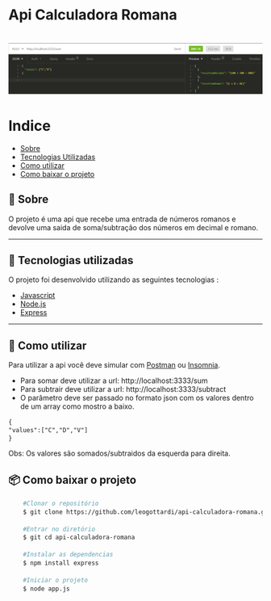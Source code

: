 

# Api Calculadora Romana
<h1>
<img src="https://raw.githubusercontent.com/leogottardi/api-calculadora-romana/master/.github/api-calculadora.png">
</h1>

# Indice
- [Sobre](#-sobre)
- [Tecnologias Utilizadas](#-tecnologias-utilizadas)
- [Como utilizar](#-como-utilizar)
- [Como baixar o projeto](#-como-baixar-o-projeto)


## 📑 Sobre

O projeto é uma api que recebe uma entrada de números romanos e devolve uma saida de soma/subtração dos números em decimal e romano.

---

## 🚀 Tecnologias utilizadas

O projeto foi desenvolvido utilizando as seguintes tecnologias :

- [Javascript](https://developer.mozilla.org/pt-BR/docs/Web/JavaScript)
- [Node.js](https://nodejs.dev/)
- [Express](https://expressjs.com/pt-br/)
---
## 📓 Como utilizar
  Para utilizar a api você deve simular com [Postman](https://www.postman.com/) ou [Insomnia](https://insomnia.rest/).
  
 - Para somar deve utilizar a url: http://localhost:3333/sum
 - Para subtrair deve utilizar a url: http://localhost:3333/subtract
 - O parâmetro deve ser passado no formato json com os valores dentro de um array como mostro a baixo. 
  ```
  {
  "values":["C","D","V"]
  }
  ```
  Obs: Os valores são somados/subtraidos da esquerda para direita.
## 📦 Como baixar o projeto
```bash
    #Clonar o repositório
    $ git clone https://github.com/leogottardi/api-calculadora-romana.git

    #Entrar no diretório
    $ git cd api-calculadora-romana

    #Instalar as dependencias
    $ npm install express

    #Iniciar o projeto
    $ node app.js
```
